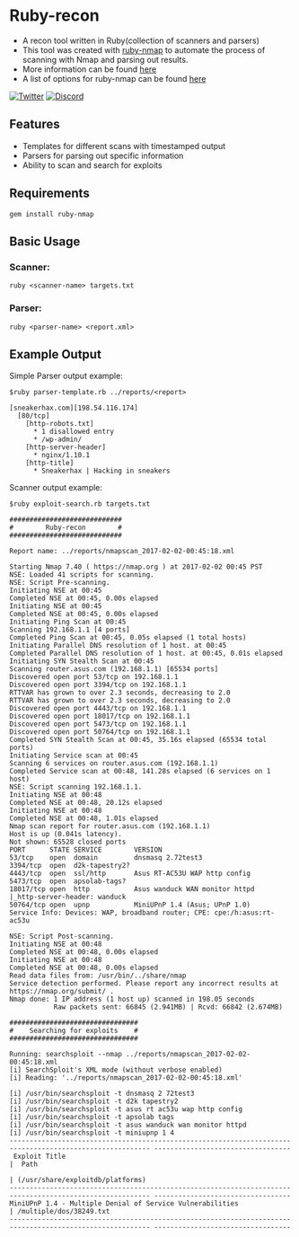 # Ruby-recon

* A recon tool written in Ruby(collection of scanners and parsers)
* This tool was created with [ruby-nmap](https://github.com/sophsec/ruby-nmap) to automate the process of scanning with Nmap and parsing out results.
* More information can be found [here](http://sneakerhax.com/recon-at-scale/)
* A list of options for ruby-nmap can be found [here](https://github.com/sophsec/ruby-nmap/blob/ad12f9d533ff3b5b3dc559922a8f19b4b9409f32/lib/nmap/task.rb)

[![Twitter](https://img.shields.io/badge/twitter-sneakerhax-blue?logo=twitter)](https://twitter.com/sneakerhax) [![Discord](https://img.shields.io/badge/discord-sneakerhax-darkblue?logo=discord)](https://discordapp.com/invite/wpxpYM3) 

## Features
<ul>
  <li>Templates for different scans with timestamped output
  <li>Parsers for parsing out specific information
  <li>Ability to scan and search for exploits</li>
</ul>

## Requirements

`
gem install ruby-nmap
`

## Basic Usage

### Scanner:
`ruby <scanner-name> targets.txt`

### Parser:
`ruby <parser-name> <report.xml>`

## Example Output

Simple Parser output example:

```
$ruby parser-template.rb ../reports/<report>

[sneakerhax.com][198.54.116.174]
  [80/tcp]
    [http-robots.txt]
      * 1 disallowed entry
      * /wp-admin/
    [http-server-header]
      * nginx/1.10.1
    [http-title]
      * Sneakerhax | Hacking in sneakers
```

Scanner output example:

```
$ruby exploit-search.rb targets.txt

############################
#        Ruby-recon        #
############################

Report name: ../reports/nmapscan_2017-02-02-00:45:18.xml

Starting Nmap 7.40 ( https://nmap.org ) at 2017-02-02 00:45 PST
NSE: Loaded 41 scripts for scanning.
NSE: Script Pre-scanning.
Initiating NSE at 00:45
Completed NSE at 00:45, 0.00s elapsed
Initiating NSE at 00:45
Completed NSE at 00:45, 0.00s elapsed
Initiating Ping Scan at 00:45
Scanning 192.168.1.1 [4 ports]
Completed Ping Scan at 00:45, 0.05s elapsed (1 total hosts)
Initiating Parallel DNS resolution of 1 host. at 00:45
Completed Parallel DNS resolution of 1 host. at 00:45, 0.01s elapsed
Initiating SYN Stealth Scan at 00:45
Scanning router.asus.com (192.168.1.1) [65534 ports]
Discovered open port 53/tcp on 192.168.1.1
Discovered open port 3394/tcp on 192.168.1.1
RTTVAR has grown to over 2.3 seconds, decreasing to 2.0
RTTVAR has grown to over 2.3 seconds, decreasing to 2.0
Discovered open port 4443/tcp on 192.168.1.1
Discovered open port 18017/tcp on 192.168.1.1
Discovered open port 5473/tcp on 192.168.1.1
Discovered open port 50764/tcp on 192.168.1.1
Completed SYN Stealth Scan at 00:45, 35.16s elapsed (65534 total ports)
Initiating Service scan at 00:45
Scanning 6 services on router.asus.com (192.168.1.1)
Completed Service scan at 00:48, 141.28s elapsed (6 services on 1 host)
NSE: Script scanning 192.168.1.1.
Initiating NSE at 00:48
Completed NSE at 00:48, 20.12s elapsed
Initiating NSE at 00:48
Completed NSE at 00:48, 1.01s elapsed
Nmap scan report for router.asus.com (192.168.1.1)
Host is up (0.041s latency).
Not shown: 65528 closed ports
PORT      STATE SERVICE        VERSION
53/tcp    open  domain         dnsmasq 2.72test3
3394/tcp  open  d2k-tapestry2?
4443/tcp  open  ssl/http       Asus RT-AC53U WAP http config
5473/tcp  open  apsolab-tags?
18017/tcp open  http           Asus wanduck WAN monitor httpd
|_http-server-header: wanduck
50764/tcp open  upnp           MiniUPnP 1.4 (Asus; UPnP 1.0)
Service Info: Devices: WAP, broadband router; CPE: cpe:/h:asus:rt-ac53u

NSE: Script Post-scanning.
Initiating NSE at 00:48
Completed NSE at 00:48, 0.00s elapsed
Initiating NSE at 00:48
Completed NSE at 00:48, 0.00s elapsed
Read data files from: /usr/bin/../share/nmap
Service detection performed. Please report any incorrect results at https://nmap.org/submit/ .
Nmap done: 1 IP address (1 host up) scanned in 198.05 seconds
           Raw packets sent: 66845 (2.941MB) | Rcvd: 66842 (2.674MB)

################################
#    Searching for exploits    #
################################

Running: searchsploit --nmap ../reports/nmapscan_2017-02-02-00:45:18.xml
[i] SearchSploit's XML mode (without verbose enabled)
[i] Reading: '../reports/nmapscan_2017-02-02-00:45:18.xml'

[i] /usr/bin/searchsploit -t dnsmasq 2 72test3
[i] /usr/bin/searchsploit -t d2k tapestry2
[i] /usr/bin/searchsploit -t asus rt ac53u wap http config
[i] /usr/bin/searchsploit -t apsolab tags
[i] /usr/bin/searchsploit -t asus wanduck wan monitor httpd
[i] /usr/bin/searchsploit -t miniupnp 1 4
--------------------------------------------------------------------------------------------------------- ----------------------------------
 Exploit Title                                                                                           |  Path
                                                                                                         | (/usr/share/exploitdb/platforms)
--------------------------------------------------------------------------------------------------------- ----------------------------------
MiniUPnP 1.4 - Multiple Denial of Service Vulnerabilities                                                | /multiple/dos/38249.txt
--------------------------------------------------------------------------------------------------------- ----------------------------------
```
